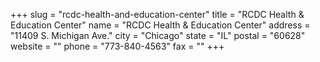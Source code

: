 +++
slug = "rcdc-health-and-education-center"
title = "RCDC Health & Education Center"
name = "RCDC Health & Education Center"
address = "11409 S. Michigan Ave."
city = "Chicago"
state = "IL"
postal = "60628"
website = ""
phone = "773-840-4563"
fax = ""
+++
